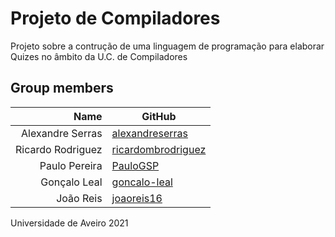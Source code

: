# Projeto de Compiladores
Projeto sobre a contrução de uma linguagem de programação para elaborar Quizes no âmbito da U.C. de Compiladores

## Group members

| Name | GitHub |
|--:|---|
| Alexandre Serras | [alexandreserras](https://github.com/alexandreserras) |
| Ricardo Rodriguez | [ricardombrodriguez](https://github.com/ricardombrodriguez) |
| Paulo Pereira | [PauloGSP](https://github.com/PauloGSP)|
| Gonçalo Leal | [goncalo-leal](https://github.com/goncalo-leal)|
| João Reis | [joaoreis16](https://github.com/joaoreis16)|


Universidade de Aveiro 2021

